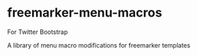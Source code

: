 freemarker-menu-macros
======================

For Twitter Bootstrap

A library of menu macro modifications for freemarker templates
